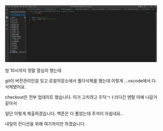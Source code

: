 ![image-20220725233942830](README.assets/image-20220725233942830.png)



밤 10시까지 정말 열심히 했는데

git이 버전관리인걸 잊고 로컬저장소에서 폴더삭제를 했는데 이렇게 ...vscode에서 다 삭제됐어요.

checkout은 전부 업데이트 했습니다. 이거 고치려고 두닥ㄱㅓ리다간 멘탈 아예 나갈거같아서

일단 이렇게 제출하겠습니다. 백준은 다 풀었는데 주석이 아쉽네요..

내일의 컨디션을 위해 여기까지만 하겠습니다. 